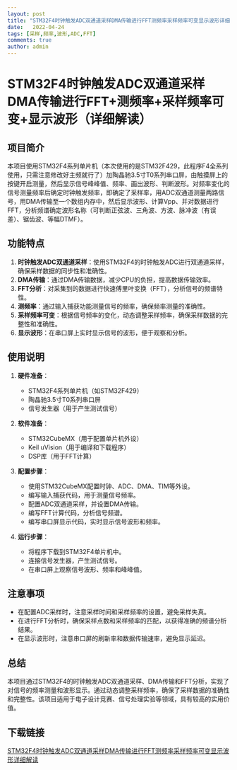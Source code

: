 ```yaml
---
layout: post
title: "STM32F4时钟触发ADC双通道采样DMA传输进行FFT测频率采样频率可变显示波形详细解读"
date:   2022-04-24
tags: [采样,频率,波形,ADC,FFT]
comments: true
author: admin
---
```

# STM32F4时钟触发ADC双通道采样DMA传输进行FFT+测频率+采样频率可变+显示波形（详细解读）

## 项目简介
本项目使用STM32F4系列单片机（本次使用的是STM32F429，此程序F4全系列使用，只需注意修改好主频就行了）加陶晶驰3.5寸T0系列串口屏，由触摸屏上的按键开启测量，然后显示信号峰峰值、频率、画出波形、判断波形。对频率变化的信号测量频率后确定时钟触发频率，即确定了采样率，用ADC双通道测量两路信号，用DMA传输至一个数组内存中，然后显示波形、计算Vpp、并对数据进行FFT，分析频谱确定波形名称（可判断正弦波、三角波、方波、脉冲波（有误差）、锯齿波、等幅DTMF）。

## 功能特点
1. **时钟触发ADC双通道采样**：使用STM32F4的时钟触发ADC进行双通道采样，确保采样数据的同步性和准确性。
2. **DMA传输**：通过DMA传输数据，减少CPU的负担，提高数据传输效率。
3. **FFT分析**：对采集到的数据进行快速傅里叶变换（FFT），分析信号的频谱特性。
4. **测频率**：通过输入捕获功能测量信号的频率，确保频率测量的准确性。
5. **采样频率可变**：根据信号频率的变化，动态调整采样频率，确保采样数据的完整性和准确性。
6. **显示波形**：在串口屏上实时显示信号的波形，便于观察和分析。

## 使用说明
1. **硬件准备**：
   - STM32F4系列单片机（如STM32F429）
   - 陶晶驰3.5寸T0系列串口屏
   - 信号发生器（用于产生测试信号）

2. **软件准备**：
   - STM32CubeMX（用于配置单片机外设）
   - Keil uVision（用于编译和下载程序）
   - DSP库（用于FFT计算）

3. **配置步骤**：
   - 使用STM32CubeMX配置时钟、ADC、DMA、TIM等外设。
   - 编写输入捕获代码，用于测量信号频率。
   - 配置ADC双通道采样，并设置DMA传输。
   - 编写FFT计算代码，分析信号频谱。
   - 编写串口屏显示代码，实时显示信号波形和频率。

4. **运行步骤**：
   - 将程序下载到STM32F4单片机中。
   - 连接信号发生器，产生测试信号。
   - 在串口屏上观察信号波形、频率和峰峰值。

## 注意事项
- 在配置ADC采样时，注意采样时间和采样频率的设置，避免采样失真。
- 在进行FFT分析时，确保采样点数和采样频率的匹配，以获得准确的频谱分析结果。
- 在显示波形时，注意串口屏的刷新率和数据传输速率，避免显示延迟。

## 总结
本项目通过STM32F4的时钟触发ADC双通道采样、DMA传输和FFT分析，实现了对信号的频率测量和波形显示。通过动态调整采样频率，确保了采样数据的准确性和完整性。该项目适用于电子设计竞赛、信号处理实验等领域，具有较高的实用价值。

## 下载链接

[STM32F4时钟触发ADC双通道采样DMA传输进行FFT测频率采样频率可变显示波形详细解读](https://pan.quark.cn/s/76a53eb51f44)